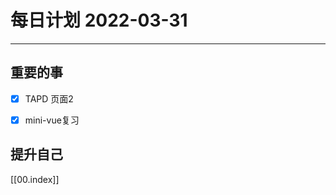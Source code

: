 #  每日计划 2022-03-31
---
## 重要的事
- [x]  TAPD 页面2
- [x]  mini-vue复习




## 提升自己

  



[[00.index]]








